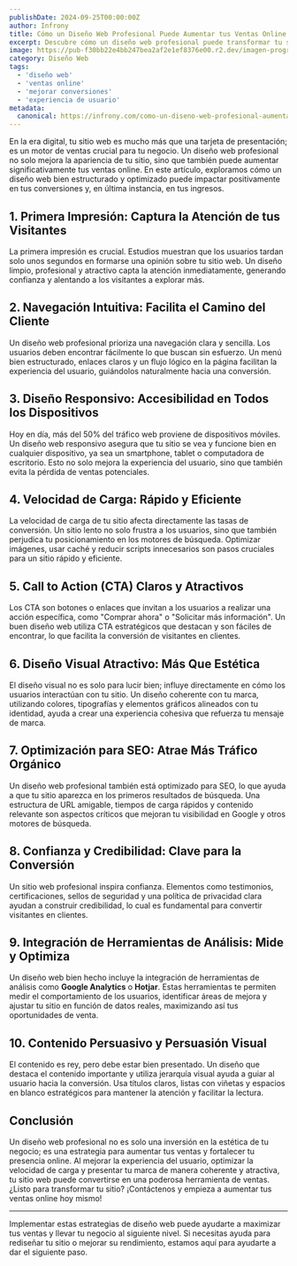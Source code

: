 ```yaml
---
publishDate: 2024-09-25T00:00:00Z
author: Infrony
title: Cómo un Diseño Web Profesional Puede Aumentar tus Ventas Online
excerpt: Descubre cómo un diseño web profesional puede transformar tu sitio en una máquina de ventas efectiva, mejorando la experiencia del usuario y aumentando la conversión.
image: https://pub-f30bb22e4bb247bea2af2e1ef8376e00.r2.dev/imagen-programadora-web.webp
category: Diseño Web
tags:
  - 'diseño web'
  - 'ventas online'
  - 'mejorar conversiones'
  - 'experiencia de usuario'
metadata:
  canonical: https://infrony.com/como-un-diseno-web-profesional-aumenta-ventas
---
```


En la era digital, tu sitio web es mucho más que una tarjeta de presentación; es un motor de ventas crucial para tu negocio. Un diseño web profesional no solo mejora la apariencia de tu sitio, sino que también puede aumentar significativamente tus ventas online. En este artículo, exploramos cómo un diseño web bien estructurado y optimizado puede impactar positivamente en tus conversiones y, en última instancia, en tus ingresos.

## 1. **Primera Impresión: Captura la Atención de tus Visitantes**

La primera impresión es crucial. Estudios muestran que los usuarios tardan solo unos segundos en formarse una opinión sobre tu sitio web. Un diseño limpio, profesional y atractivo capta la atención inmediatamente, generando confianza y alentando a los visitantes a explorar más.

## 2. **Navegación Intuitiva: Facilita el Camino del Cliente**

Un diseño web profesional prioriza una navegación clara y sencilla. Los usuarios deben encontrar fácilmente lo que buscan sin esfuerzo. Un menú bien estructurado, enlaces claros y un flujo lógico en la página facilitan la experiencia del usuario, guiándolos naturalmente hacia una conversión.

## 3. **Diseño Responsivo: Accesibilidad en Todos los Dispositivos**

Hoy en día, más del 50% del tráfico web proviene de dispositivos móviles. Un diseño web responsivo asegura que tu sitio se vea y funcione bien en cualquier dispositivo, ya sea un smartphone, tablet o computadora de escritorio. Esto no solo mejora la experiencia del usuario, sino que también evita la pérdida de ventas potenciales.

## 4. **Velocidad de Carga: Rápido y Eficiente**

La velocidad de carga de tu sitio afecta directamente las tasas de conversión. Un sitio lento no solo frustra a los usuarios, sino que también perjudica tu posicionamiento en los motores de búsqueda. Optimizar imágenes, usar caché y reducir scripts innecesarios son pasos cruciales para un sitio rápido y eficiente.

## 5. **Call to Action (CTA) Claros y Atractivos**

Los CTA son botones o enlaces que invitan a los usuarios a realizar una acción específica, como "Comprar ahora" o "Solicitar más información". Un buen diseño web utiliza CTA estratégicos que destacan y son fáciles de encontrar, lo que facilita la conversión de visitantes en clientes.

## 6. **Diseño Visual Atractivo: Más Que Estética**

El diseño visual no es solo para lucir bien; influye directamente en cómo los usuarios interactúan con tu sitio. Un diseño coherente con tu marca, utilizando colores, tipografías y elementos gráficos alineados con tu identidad, ayuda a crear una experiencia cohesiva que refuerza tu mensaje de marca.

## 7. **Optimización para SEO: Atrae Más Tráfico Orgánico**

Un diseño web profesional también está optimizado para SEO, lo que ayuda a que tu sitio aparezca en los primeros resultados de búsqueda. Una estructura de URL amigable, tiempos de carga rápidos y contenido relevante son aspectos críticos que mejoran tu visibilidad en Google y otros motores de búsqueda.

## 8. **Confianza y Credibilidad: Clave para la Conversión**

Un sitio web profesional inspira confianza. Elementos como testimonios, certificaciones, sellos de seguridad y una política de privacidad clara ayudan a construir credibilidad, lo cual es fundamental para convertir visitantes en clientes.

## 9. **Integración de Herramientas de Análisis: Mide y Optimiza**

Un diseño web bien hecho incluye la integración de herramientas de análisis como **Google Analytics** o **Hotjar**. Estas herramientas te permiten medir el comportamiento de los usuarios, identificar áreas de mejora y ajustar tu sitio en función de datos reales, maximizando así tus oportunidades de venta.

## 10. **Contenido Persuasivo y Persuasión Visual**

El contenido es rey, pero debe estar bien presentado. Un diseño que destaca el contenido importante y utiliza jerarquía visual ayuda a guiar al usuario hacia la conversión. Usa títulos claros, listas con viñetas y espacios en blanco estratégicos para mantener la atención y facilitar la lectura.

## **Conclusión**

Un diseño web profesional no es solo una inversión en la estética de tu negocio; es una estrategia para aumentar tus ventas y fortalecer tu presencia online. Al mejorar la experiencia del usuario, optimizar la velocidad de carga y presentar tu marca de manera coherente y atractiva, tu sitio web puede convertirse en una poderosa herramienta de ventas. ¿Listo para transformar tu sitio? ¡Contáctenos y empieza a aumentar tus ventas online hoy mismo!

---

Implementar estas estrategias de diseño web puede ayudarte a maximizar tus ventas y llevar tu negocio al siguiente nivel. Si necesitas ayuda para rediseñar tu sitio o mejorar su rendimiento, estamos aquí para ayudarte a dar el siguiente paso.
